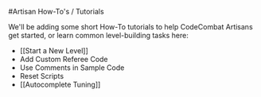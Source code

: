 #Artisan How-To's / Tutorials

We'll be adding some short How-To tutorials to help CodeCombat Artisans get started, or learn common level-building tasks here:

* [[Start a New Level]]
* Add Custom Referee Code
* Use Comments in Sample Code
* Reset Scripts
* [[Autocomplete Tuning]]